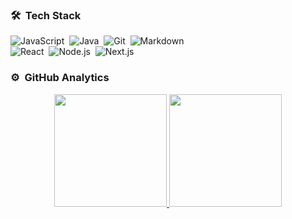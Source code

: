 <!-- ## 👋 &nbsp;Hey there! I'm nichtDanger -->

### 🛠 &nbsp;Tech Stack

![JavaScript](https://img.shields.io/badge/-JavaScript-05122A?style=flat&logo=javascript)&nbsp;
![Java](https://img.shields.io/badge/-Java-05122A?style=flat&logo=Java&logoColor=FFA518)&nbsp;
![Git](https://img.shields.io/badge/-Git-05122A?style=flat&logo=git)&nbsp;
![Markdown](https://img.shields.io/badge/-Markdown-05122A?style=flat&logo=markdown)\
![React](https://img.shields.io/badge/-React-05122A?style=flat&logo=react)&nbsp;
![Node.js](https://img.shields.io/badge/-Node.js-05122A?style=flat&logo=node.js)&nbsp;
![Next.js](https://img.shields.io/badge/-Next-black?style=flat-square&logo=Next.js)


### ⚙️ &nbsp;GitHub Analytics

<p align="center">
<a href="https://github.com/nichtDanger">
  <img height="180em" src="https://github-readme-stats-eight-theta.vercel.app/api?username=nichtDanger&show_icons=true&theme=algolia&include_all_commits=true&count_private=true"/>
  <img height="180em" src="https://github-readme-stats-eight-theta.vercel.app/api/top-langs/?username=nichtDanger&layout=compact&langs_count=8&theme=algolia"/>
</a>
</p>
